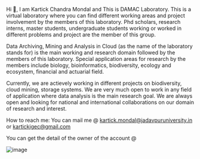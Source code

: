 Hi 👋, I am Kartick Chandra Mondal and This is DAMAC Laboratory. This is a virtual laboratory where you can find different working areas and project involvement by the members of this laboratory. Phd scholars, research interns, master students, undergraduate students working or worked in different problems and project are the member of this group.

Data Archiving, Mining and Analysis in Cloud (as the name of the laboratory stands for) is the main working and research domain followed by the members of this laboratory. Special application areas for research by the members include biology, bioinformatics, biodiversity, ecology and ecosystem, financial and actuarial field.

Currently, we are actievely working in different projects on biodiversity, cloud mining, storage systems. We are very much open to work in any field of application where data analysis is the main research goal. We are always open and looking for national and international collaborations on our domain of research and interest.

How to reach me:
You can mail me @ kartick.mondal@jadavpuruniversity.in or kartickjgec@gmail.com

You can get the detail of the owner of the account @

![image]([https://user-images.githubusercontent.com/131738591/235050464-1bbf1ec3-d5c9-4697-9574-bdc82152d242.png](https://www.facebook.com/K.Ch.Mondal))

<!---
damaclab/damaclab is a ✨ special ✨ repository because its `README.md` (this file) appears on your GitHub profile.
You can click the Preview link to take a look at your changes.
--->

